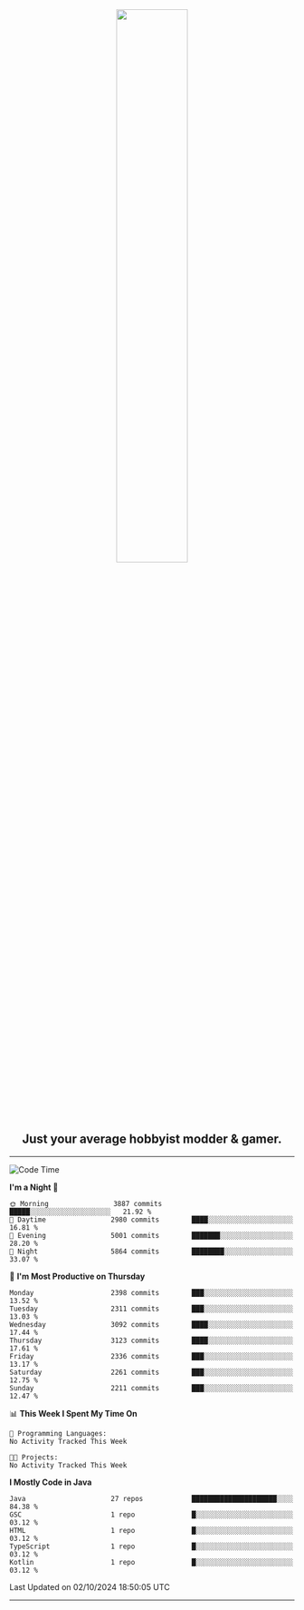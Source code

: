 <div align="center">
  <a href="https://apexmodder.xyz/"><img width="50%" height="50%" src="https://i.imgur.com/pc4HkGz.png"></a>
</div>
<h2 align="center">Just your average hobbyist modder & gamer.</h2>

---

<!--START_SECTION:waka-->
![Code Time](http://img.shields.io/badge/Code%20Time-1%2C478%20hrs%2037%20mins-blue)

**I'm a Night 🦉** 

```text
🌞 Morning                3887 commits        █████░░░░░░░░░░░░░░░░░░░░   21.92 % 
🌆 Daytime                2980 commits        ████░░░░░░░░░░░░░░░░░░░░░   16.81 % 
🌃 Evening                5001 commits        ███████░░░░░░░░░░░░░░░░░░   28.20 % 
🌙 Night                  5864 commits        ████████░░░░░░░░░░░░░░░░░   33.07 % 
```
📅 **I'm Most Productive on Thursday** 

```text
Monday                   2398 commits        ███░░░░░░░░░░░░░░░░░░░░░░   13.52 % 
Tuesday                  2311 commits        ███░░░░░░░░░░░░░░░░░░░░░░   13.03 % 
Wednesday                3092 commits        ████░░░░░░░░░░░░░░░░░░░░░   17.44 % 
Thursday                 3123 commits        ████░░░░░░░░░░░░░░░░░░░░░   17.61 % 
Friday                   2336 commits        ███░░░░░░░░░░░░░░░░░░░░░░   13.17 % 
Saturday                 2261 commits        ███░░░░░░░░░░░░░░░░░░░░░░   12.75 % 
Sunday                   2211 commits        ███░░░░░░░░░░░░░░░░░░░░░░   12.47 % 
```


📊 **This Week I Spent My Time On** 

```text
💬 Programming Languages: 
No Activity Tracked This Week

🐱‍💻 Projects: 
No Activity Tracked This Week
```

**I Mostly Code in Java** 

```text
Java                     27 repos            █████████████████████░░░░   84.38 % 
GSC                      1 repo              █░░░░░░░░░░░░░░░░░░░░░░░░   03.12 % 
HTML                     1 repo              █░░░░░░░░░░░░░░░░░░░░░░░░   03.12 % 
TypeScript               1 repo              █░░░░░░░░░░░░░░░░░░░░░░░░   03.12 % 
Kotlin                   1 repo              █░░░░░░░░░░░░░░░░░░░░░░░░   03.12 % 
```




 Last Updated on 02/10/2024 18:50:05 UTC
<!--END_SECTION:waka-->

---
